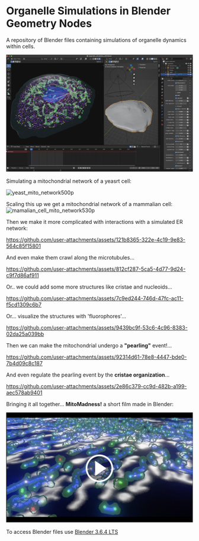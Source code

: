 # Organelle Simulations in Blender Geometry Nodes
A repository of Blender files containing simulations of organelle dynamics within cells. 

![Blender preview of organelle simulation](images/Blender_screenshot_organelles_v3.jpg)

Simulating a mitochondrial network of a yeasrt cell:

![yeast_mito_network500p](https://github.com/user-attachments/assets/8e976da1-db95-4dde-bf5c-62c314eedae1)

Scaling this up we get a mitochondrial network of a mammalian cell:
![mamalian_cell_mito_network530p](https://github.com/user-attachments/assets/b206e195-d537-4fae-b04b-c62fac836342)

Then we make it more complicated with interactions with a simulated ER network:

https://github.com/user-attachments/assets/121b8365-322e-4c19-9e83-564c85f15801

And even make them crawl along the microtubules...

https://github.com/user-attachments/assets/812cf287-5ca5-4d77-9d24-c9f7d86af911

Or.. we could add some more structures like cristae and nucleoids...


https://github.com/user-attachments/assets/7c9ed244-746d-47fc-ac11-f5cd1309c6b7

Or... visualize the structures with 'fluorophores'...


https://github.com/user-attachments/assets/9439bc9f-53c6-4c96-8383-02da25a039bb

Then we can make the mitochondrial undergo a **"pearling"** event!...

https://github.com/user-attachments/assets/92314d61-78e8-4447-bde0-7b4d09c8c187

And even regulate the pearling event by the **cristae organization**...


https://github.com/user-attachments/assets/2e86c379-cc9d-482b-a199-aec578ab9401


Bringing it all together... **MitoMadness!** a short film made in Blender:

[![MitoMadness : Watch the video](https://raw.githubusercontent.com/gav-sturm/Mitochondria_Simulations_Blender_GeoNodes/main/thumbnails/mito_madness_thumbnail_v2.jpg)](https://youtu.be/QcOTaE_Y0eY)

To access Blender files use [Blender 3.6.4 LTS](https://www.blender.org/download/lts/3-6/)
